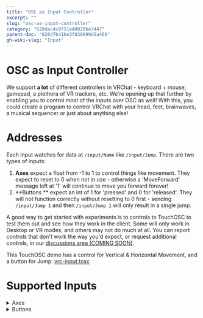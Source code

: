 ```yaml
---
title: "OSC as Input Controller"
excerpt: ""
slug: "osc-as-input-controller"
category: "620dac4c9751e40020be7447"
parent-doc: "620d7b41be3f830099d5a460"
gh-wiki-slug: "Input"
---
```

# OSC as Input Controller
We support **a lot** of different controllers in VRChat - keyboard + mouse, gamepad, a plethora of VR trackers, etc. We're opening up that further by enabling you to control _most_ of the inputs over OSC as well! With this, you could create a program to control VRChat with your head, feet, brainwaves, a musical sequencer or just about anything else!

# Addresses
Each input watches for data at `/input/Name` like `/input/Jump`.
There are two types of inputs:
1. **Axes** expect a float from -1 to 1 to control things like movement. They expect to reset to 0 when not in use - otherwise a 'MoveForward' message left at '1' will continue to move you forward forever!
2. **Buttons ** expect an int of 1 for 'pressed' and 0 for 'released'. They will not function correctly without resetting to 0 first - sending `/input/Jump 1` and then `/input/Jump 1` will only result in a single jump.

A good way to get started with experiments is to controls to TouchOSC to test them out and see how they work in the client. Some will only work in Desktop or VR modes, and others may not do much at all. You can report controls that don't work the way you'd expect, or request additional controls, in our [discussions area (COMING SOON)](#).

This TouchOSC demo has a control for Vertical & Horizontal Movement, and a button for Jump: [vrc-input.tosc](https://github.com/vrchat-community/osc/raw/main/files/touch-osc/vrc-input.tosc)

# Supported Inputs
<details>
<summary>Axes</summary>


`/input/Vertical` : Move forwards (1) or Backwards (-1)

`/input/Horizontal` : Move right (1) or left (-1)

`/input/LookHorizontal` : Look Left and Right. Smooth in Desktop, VR will do a snap-turn when the value is 1 if Comfort Turning is on.

`/input/UseAxisRight` : Use held item - not sure if this works

`/input/GrabAxisRight` : Grab item - not sure if this works

`/input/MoveHoldFB` : Move a held object forwards (1) and backwards (-1)

`/input/SpinHoldCwCcw` : Spin a held object Clockwise or Counter-Clockwise

`/input/SpinHoldUD` :  Spin a held object Up or Down

`/input/SpinHoldLR` : Spin a held object Left or Right

</details>

<details>

<summary>Buttons</summary>

`/input/MoveForward` : Move forward while this is 1.

`/input/MoveBackward` : Move backwards while this is 1.

`/input/MoveLeft` : Strafe left while this is 1.

`/input/MoveRight` : Strafe right while this is 1.

`/input/LookLeft` : Turn to the left while this is 1. Smooth in Desktop, VR will do a snap-turn if Comfort Turning is on.

`/input/LookRight` : Turn to the right while this is 1. Smooth in Desktop, VR will do a snap-turn if Comfort Turning is on.

`/input/Jump` : Jump if the world supports it.

`/input/Run` : Walk faster if the world supports it.

`/input/ComfortLeft` : Snap-Turn to the left - VR Only.

`/input/ComfortRight` : Snap-Turn to the right - VR Only.

`/input/DropRight` : Drop the item held in your right hand - VR Only.

`/input/UseRight` : Use the item highlighted by your right hand - VR Only.

`/input/GrabRight` : Grab the item highlighted by your right hand - VR Only.

`/input/DropLeft` : Drop the item held in your left hand - VR Only.

`/input/UseLeft` : Use the item highlighted by your left hand - VR Only.

`/input/UseRight` : Grab the item highlighted by your right hand - VR Only.

`/input/GrabLeft` : Grab the item highlighted by your left hand - VR Only.

`/input/PanicButton` Turn on Safe Mode.

`/input/QuickMenuToggleLeft` : Toggle QuickMenu On/Off. Will toggle upon receiving '1' if it's currently '0'. 

`/input/QuickMenuToggleRight` Toggle QuickMenu On/Off. Will toggle upon receiving '1' if it's currently '0'.

`/input/Voice` : Mute - 1 is muted, 0 is unmuted.

</details>